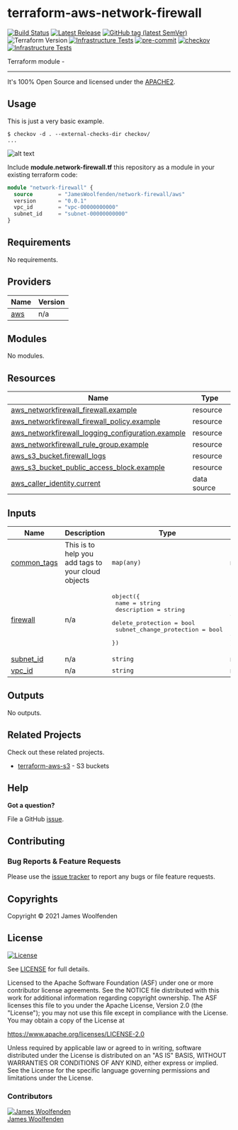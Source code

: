 # terraform-aws-network-firewall

[![Build Status](https://github.com/JamesWoolfenden/terraform-aws-network-firewall/workflows/Verify%20and%20Bump/badge.svg?branch=main)](https://github.com/JamesWoolfenden/terraform-aws-network-firewall)
[![Latest Release](https://img.shields.io/github/release/JamesWoolfenden/terraform-aws-network-firewall.svg)](https://github.com/JamesWoolfenden/terraform-aws-network-firewall/releases/latest)
[![GitHub tag (latest SemVer)](https://img.shields.io/github/tag/JamesWoolfenden/terraform-aws-network-firewall.svg?label=latest)](https://github.com/JamesWoolfenden/terraform-aws-network-firewall/releases/latest)
![Terraform Version](https://img.shields.io/badge/tf-%3E%3D0.14.0-blue.svg)
[![Infrastructure Tests](https://www.bridgecrew.cloud/badges/github/JamesWoolfenden/terraform-aws-network-firewall/cis_aws)](https://www.bridgecrew.cloud/link/badge?vcs=github&fullRepo=JamesWoolfenden%2Fterraform-aws-network-firewall&benchmark=CIS+AWS+V1.2)
[![pre-commit](https://img.shields.io/badge/pre--commit-enabled-brightgreen?logo=pre-commit&logoColor=white)](https://github.com/pre-commit/pre-commit)
[![checkov](https://img.shields.io/badge/checkov-verified-brightgreen)](https://www.checkov.io/)
[![Infrastructure Tests](https://www.bridgecrew.cloud/badges/github/jameswoolfenden/terraform-aws-network-firewall/general)](https://www.bridgecrew.cloud/link/badge?vcs=github&fullRepo=JamesWoolfenden%2Fterraform-aws-network-firewall&benchmark=INFRASTRUCTURE+SECURITY)

Terraform module -

---

It's 100% Open Source and licensed under the [APACHE2](LICENSE).

## Usage

This is just a very basic example.

```cli
$ checkov -d . --external-checks-dir checkov/
...
```

![alt text](./diagram/network-firewall.png)

Include **module.network-firewall.tf** this repository as a module in your existing terraform code:

```terraform
module "network-firewall" {
  source        = "JamesWoolfenden/network-firewall/aws"
  version       = "0.0.1"
  vpc_id        = "vpc-00000000000"
  subnet_id     = "subnet-00000000000"
}
```


<!-- BEGINNING OF PRE-COMMIT-TERRAFORM DOCS HOOK -->
## Requirements

No requirements.

## Providers

| Name | Version |
|------|---------|
| <a name="provider_aws"></a> [aws](#provider\_aws) | n/a |

## Modules

No modules.

## Resources

| Name | Type |
|------|------|
| [aws_networkfirewall_firewall.example](https://registry.terraform.io/providers/hashicorp/aws/latest/docs/resources/networkfirewall_firewall) | resource |
| [aws_networkfirewall_firewall_policy.example](https://registry.terraform.io/providers/hashicorp/aws/latest/docs/resources/networkfirewall_firewall_policy) | resource |
| [aws_networkfirewall_logging_configuration.example](https://registry.terraform.io/providers/hashicorp/aws/latest/docs/resources/networkfirewall_logging_configuration) | resource |
| [aws_networkfirewall_rule_group.example](https://registry.terraform.io/providers/hashicorp/aws/latest/docs/resources/networkfirewall_rule_group) | resource |
| [aws_s3_bucket.firewall_logs](https://registry.terraform.io/providers/hashicorp/aws/latest/docs/resources/s3_bucket) | resource |
| [aws_s3_bucket_public_access_block.example](https://registry.terraform.io/providers/hashicorp/aws/latest/docs/resources/s3_bucket_public_access_block) | resource |
| [aws_caller_identity.current](https://registry.terraform.io/providers/hashicorp/aws/latest/docs/data-sources/caller_identity) | data source |

## Inputs

| Name | Description | Type | Default | Required |
|------|-------------|------|---------|:--------:|
| <a name="input_common_tags"></a> [common\_tags](#input\_common\_tags) | This is to help you add tags to your cloud objects | `map(any)` | n/a | yes |
| <a name="input_firewall"></a> [firewall](#input\_firewall) | n/a | <pre>object({<br>    name                     = string<br>    description              = string<br>    delete_protection        = bool<br>    subnet_change_protection = bool<br>  })</pre> | <pre>{<br>  "delete_protection": false,<br>  "description": "a firewall",<br>  "name": "example",<br>  "subnet_change_protection": false<br>}</pre> | no |
| <a name="input_subnet_id"></a> [subnet\_id](#input\_subnet\_id) | n/a | `string` | n/a | yes |
| <a name="input_vpc_id"></a> [vpc\_id](#input\_vpc\_id) | n/a | `string` | n/a | yes |

## Outputs

No outputs.
<!-- END OF PRE-COMMIT-TERRAFORM DOCS HOOK -->

## Related Projects

Check out these related projects.

- [terraform-aws-s3](https://github.com/jameswoolfenden/terraform-aws-s3) - S3 buckets

## Help

**Got a question?**

File a GitHub [issue](https://github.com/JamesWoolfenden/terraform-aws-network-firewall/issues).

## Contributing

### Bug Reports & Feature Requests

Please use the [issue tracker](https://github.com/JamesWoolfenden/terraform-aws-network-firewall/issues) to report any bugs or file feature requests.

## Copyrights

Copyright © 2021 James Woolfenden

## License

[![License](https://img.shields.io/badge/License-Apache%202.0-blue.svg)](https://opensource.org/licenses/Apache-2.0)

See [LICENSE](LICENSE) for full details.

Licensed to the Apache Software Foundation (ASF) under one
or more contributor license agreements. See the NOTICE file
distributed with this work for additional information
regarding copyright ownership. The ASF licenses this file
to you under the Apache License, Version 2.0 (the
"License"); you may not use this file except in compliance
with the License. You may obtain a copy of the License at

<https://www.apache.org/licenses/LICENSE-2.0>

Unless required by applicable law or agreed to in writing,
software distributed under the License is distributed on an
"AS IS" BASIS, WITHOUT WARRANTIES OR CONDITIONS OF ANY
KIND, either express or implied. See the License for the
specific language governing permissions and limitations
under the License.

### Contributors

[![James Woolfenden][jameswoolfenden_avatar]][jameswoolfenden_homepage]<br/>[James Woolfenden][jameswoolfenden_homepage]

[jameswoolfenden_homepage]: https://github.com/jameswoolfenden
[jameswoolfenden_avatar]: https://github.com/jameswoolfenden.png?size=150
[github]: https://github.com/jameswoolfenden
[linkedin]: https://www.linkedin.com/in/jameswoolfenden/
[twitter]: https://twitter.com/JimWoolfenden
[share_twitter]: https://twitter.com/intent/tweet/?text=terraform-aws-network-firewall&url=https://github.com/JamesWoolfenden/terraform-aws-network-firewall
[share_linkedin]: https://www.linkedin.com/shareArticle?mini=true&title=terraform-aws-network-firewall&url=https://github.com/JamesWoolfenden/terraform-aws-network-firewall
[share_reddit]: https://reddit.com/submit/?url=https://github.com/JamesWoolfenden/terraform-aws-network-firewall
[share_facebook]: https://facebook.com/sharer/sharer.php?u=https://github.com/JamesWoolfenden/terraform-aws-network-firewall
[share_email]: mailto:?subject=terraform-aws-network-firewall&body=https://github.com/JamesWoolfenden/terraform-aws-network-firewall
